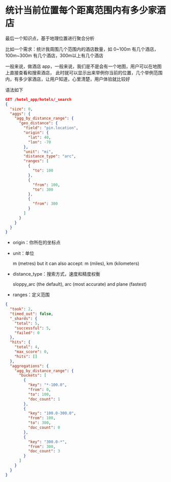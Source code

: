 # 统计当前位置每个距离范围内有多少家酒店

最后一个知识点，基于地理位置进行聚合分析

比如一个需求：统计我周围几个范围内的酒店数量，如 0~100m 有几个酒店，100m~300m 有几个酒店，300m以上有几个酒店

一般来说，做酒店 app，一般来说，我们是不是会有一个地图，用户可以在地图上直接查看和搜索酒店，
此时就可以显示出来举例你当前的位置，几个举例范围内，有多少家酒店，让用户知道，心里清楚，用户体验就比较好

语法如下

```json
GET /hotel_app/hotels/_search
{
  "size": 0,
  "aggs": {
    "agg_by_distance_range": {
      "geo_distance": {
        "field": "pin.location",
        "origin": {
          "lat": 40,
          "lon": -70
        },
        "unit": "mi",
        "distance_type": "arc",
        "ranges": [
          {
            "to": 100
          },
          {
            "from": 100,
            "to": 300
          },
          {
            "from": 300
          }
        ]
      }
    }
  }
}
```

- origin：你所在的坐标点
- unit：单位

  m (metres) but it can also accept: m (miles), km (kilometers)
- distance_type：搜索方式，速度和精度权衡

  sloppy_arc (the default), arc (most accurate) and plane (fastest)
- ranges：定义范围

```json
{
  "took": 2,
  "timed_out": false,
  "_shards": {
    "total": 5,
    "successful": 5,
    "failed": 0
  },
  "hits": {
    "total": 4,
    "max_score": 0,
    "hits": []
  },
  "aggregations": {
    "agg_by_distance_range": {
      "buckets": [
        {
          "key": "*-100.0",
          "from": 0,
          "to": 100,
          "doc_count": 1
        },
        {
          "key": "100.0-300.0",
          "from": 100,
          "to": 300,
          "doc_count": 0
        },
        {
          "key": "300.0-*",
          "from": 300,
          "doc_count": 3
        }
      ]
    }
  }
}
```

